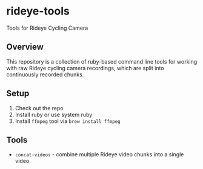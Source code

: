 # rideye-tools
Tools for Rideye Cycling Camera

## Overview

This repository is a collection of ruby-based command line tools for working with raw Rideye cycling camera recordings, which are split into continuously recorded chunks.

## Setup

1. Check out the repo
1. Install ruby or use system ruby
1. Install `ffmpeg` tool via `brew install ffmpeg`

## Tools

* `concat-videos` - combine multiple Rideye video chunks into a single video
